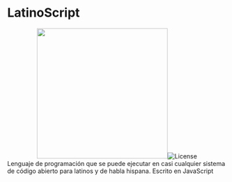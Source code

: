 # LatinoScript
<div align="center"><img src="https://raw.githubusercontent.com/Trollhunters501/LatinoScript/main/Archivos%20del%20Repo/_3a3093e0-abeb-4a0b-af62-2fde82b7d8bc.jpeg" width="300" height="300"/><img src="https://img.shields.io/npm/l/vue.svg" alt="License"/></div>
Lenguaje de programación que se puede ejecutar en casi cualquier sistema de código abierto para latinos y de habla hispana. Escrito en JavaScript
